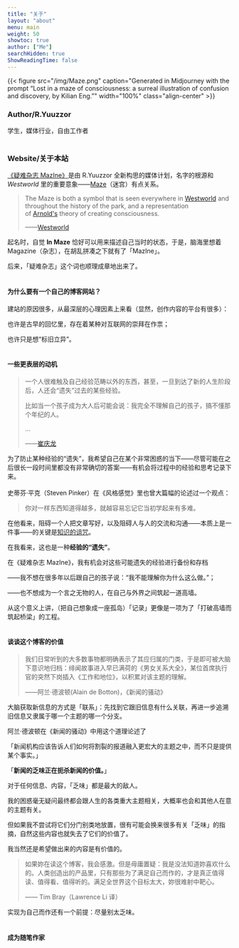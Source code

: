 ```yaml
---
title: "关于"
layout: "about"
menu: main
weight: 50
showtoc: true
author: ["Me"]
searchHidden: true
ShowReadingTime: false
---
```

{{< figure src="/img/Maze.png" caption="Generated in Midjourney with the prompt “Lost in a maze of consciousness: a surreal illustration of confusion and discovery, by Kilian Eng.”" width="100%"  class="align-center"  >}}

### Author/R.Yuuzzor

学生，媒体行业，自由工作者<br>
<br>

### Website/关于本站

[《疑难杂志 MazIne》](https://stalwart-semifreddo-41b5da.netlify.app/)是由 R.Yuuzzor 全新构思的媒体计划，名字的根源和 *Westworld*  里的重要意象——[Maze](https://westworld.fandom.com/wiki/The_Maze)（迷宫）有点关系。

> The Maze is both a symbol that is seen everywhere in [Westworld](https://westworld.fandom.com/wiki/Westworld_(Location) "Westworld (Location)") and throughout the history of the park, and a representation of [Arnold's](https://westworld.fandom.com/wiki/Arnold_Weber "Arnold Weber") theory of creating consciousness.
> 
> ——[Westworld](https://westworld.fandom.com/wiki/Westworld_Wiki) 

起名时，自觉 **In Maze** 恰好可以用来描述自己当时的状态，于是，脑海里想着 Magazine（杂志），在胡乱拼凑之下就有了「MazIne」。

后来，「疑难杂志」这个词也顺理成章地出来了。<br>
<br>

#### 为什么要有一个自己的博客网站？

建站的原因很多，从最深层的心理因素上来看（显然，创作内容的平台有很多）：

也许是古早的回忆里，存在着某种对互联网的崇拜在作祟；

也许只是想“标旧立异”。<br>
<br>

#### 一些更表层的动机

> 一个人很难触及自己经验范畴以外的东西，甚至，一旦到达了新的人生阶段后，人还会“遗失”过去的某些经验。
> 
> 比如当一个孩子成为大人后可能会说：我完全不理解自己的孩子，搞不懂那个年纪的人。
>  
> ...
>
>——[崔庆龙](https://weibo.com/3762961402/MrI9CetYt)

为了防止某种经验的“遗失”，我希望自己在某个非常困惑的当下——尽管可能在之后很长一段时间里都没有非常确切的答案——有机会将过程中的经验和思考记录下来。<br>
<br>
史蒂芬·平克（Steven Pinker）在《风格感觉》里也曾大篇幅的论述过一个观点：

>你对一样东西知道得越多，就越容易忘记它当初学起来有多难。

在他看来，阻碍一个人把文章写好，以及阻碍人与人的交流和沟通——本质上是一件事——的关键是[知识的诅咒](https://zh.wikipedia.org/zh-cn/知識的詛咒)。

在我看来，这也是一种**经验的“遗失”**。

在《疑难杂志 MazIne》，我有机会对这些可能遗失的经验进行备份和存档

——我不想在很多年以后跟自己的孩子说：“我不能理解你为什么这么做。”；

——也不想成为一个言之无物的人，在自己与外界之间筑起一道高墙。

从这个意义上讲，（把自己想象成一座孤岛）「记录」更像是一项为了「打破高墙而筑起桥梁」的工程。<br>
<br>

#### 谈谈这个博客的价值

> 我们日常听到的大多数事物都明确表示了其应归属的门类，于是即可被大脑下意识地归档：绯闻故事进入早已满荷的《男女关系大全》，某位首席执行官的突然下岗插入《工作和地位》，以积累对该主题的理解。
> 
> ——阿兰·德波顿(Alain de Botton)，《新闻的骚动》

大脑获取新信息的方式是「联系」：先找到它跟旧信息有什么关联，再进一步追溯旧信息又隶属于哪一个主题的哪一个分支。

阿兰·德波顿在《新闻的骚动》中用这个道理论述了

「新闻机构应该告诉人们如何将割裂的报道融入更宏大的主题之中，而不只是提供某个事实。」

「**新闻的乏味正在扼杀新闻的价值。**」

对于任何信息、内容，「乏味」都是最大的敌人。

我的困惑毫无疑问最终都会跟人生的各类重大主题相关，大概率也会和其他人在意的主题有关。

但如果我不尝试将它们分门别类地放置，很有可能会换来很多有关「乏味」的指摘，自然这些内容也就失去了它们的价值了。

我当然还是希望做出来的内容是有价值的。

>如果妳在读这个博客，我会感激。但是毋庸置疑：我是没法知道妳喜欢什么的。人类创造出的产品里，只有那些为了满足自己而作的，才是真正值得读、值得看、值得听的。满足全世界这个目标太大，妳很难射中靶心。
>
>—— Tim Bray（Lawrence Li 译）

实现为自己而作还有一个前提：尽量别太乏味。<br>
<br>

#### 成为随笔作家


